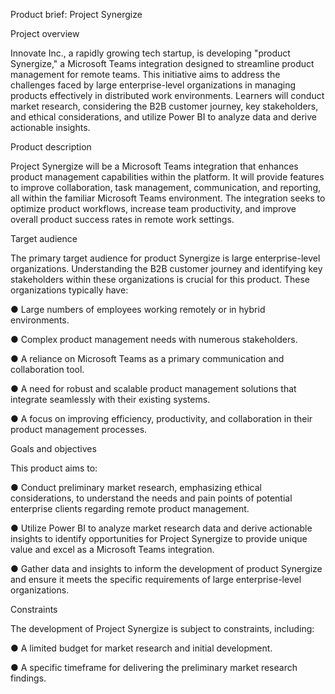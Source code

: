 Product brief: Project Synergize

Project overview

Innovate Inc., a rapidly growing tech startup, is developing "product Synergize," a Microsoft Teams integration designed to streamline product management for remote teams. This initiative aims to address the challenges faced by large enterprise-level organizations in managing products effectively in distributed work environments. Learners will conduct market research, considering the B2B customer journey, key stakeholders, and ethical considerations, and utilize Power BI to analyze data and derive actionable insights.

Product description

Project Synergize will be a Microsoft Teams integration that enhances product management capabilities within the platform. It will provide features to improve collaboration, task management, communication, and reporting, all within the familiar Microsoft Teams environment. The integration seeks to optimize product workflows, increase team productivity, and improve overall product success rates in remote work settings.

Target audience

The primary target audience for product Synergize is large enterprise-level organizations. Understanding the B2B customer journey and identifying key stakeholders within these organizations is crucial for this product. These organizations typically have:

●	Large numbers of employees working remotely or in hybrid environments.

●	Complex product management needs with numerous stakeholders.

●	A reliance on Microsoft Teams as a primary communication and collaboration tool.

●	A need for robust and scalable product management solutions that integrate seamlessly with their existing systems.

●	A focus on improving efficiency, productivity, and collaboration in their product management processes.

Goals and objectives

This product aims to:

●	Conduct preliminary market research, emphasizing ethical considerations, to understand the needs and pain points of potential enterprise clients regarding remote product management.

●	Utilize Power BI to analyze market research data and derive actionable insights to identify opportunities for Project Synergize to provide unique value and excel as a Microsoft Teams integration.

●	Gather data and insights to inform the development of product Synergize and ensure it meets the specific requirements of large enterprise-level organizations.

Constraints

The development of Project Synergize is subject to constraints, including:

●	A limited budget for market research and initial development.

●	A specific timeframe for delivering the preliminary market research findings.

